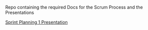 Repo containing the required Docs for the Scrum Process and the Presentations

[Sprint Planning 1 Presentation](https://mark.show/?source=https%3A%2F%2Fraw.githubusercontent.com%2Feduboard%2Fdocs%2Fmaster%2FSprintPlanning_1.md)
